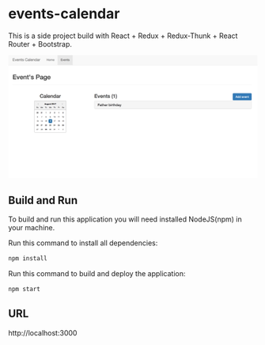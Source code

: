 # events-calendar

This is a side project build with React + Redux + Redux-Thunk + React Router + Bootstrap.

![alt text](screenshots/screenshot.png "")

## Build and Run

To build and run this application you will need installed NodeJS(npm) in your machine.

Run this command to install all dependencies:
```sh
npm install
```

Run this command to build and deploy the application:

```sh
npm start
```


## URL
http://localhost:3000

